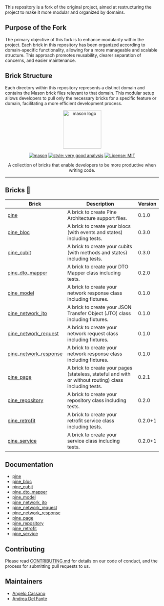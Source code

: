 This repository is a fork of the original project, aimed at restructuring the project to make it more modular and organized by domains.

## Purpose of the Fork
The primary objective of this fork is to enhance modularity within the project. Each brick in this repository has been organized according to domain-specific functionality, allowing for a more manageable and scalable structure. This approach promotes reusability, clearer separation of concerns, and easier maintenance.

## Brick Structure
Each directory within this repository represents a distinct domain and contains the Mason brick files relevant to that domain. This modular setup allows developers to pull only the necessary bricks for a specific feature or domain, facilitating a more efficient development process.

<p align="center">
<img src="https://raw.githubusercontent.com/felangel/mason/master/assets/mason_full.png" height="125" alt="mason logo" />
</p>

<p align="center">
<a href="https://github.com/felangel/mason/actions"><img src="https://github.com/felangel/mason/workflows/mason/badge.svg" alt="mason"></a>
<a href="https://pub.dev/packages/very_good_analysis"><img src="https://img.shields.io/badge/style-very_good_analysis-B22C89.svg" alt="style: very good analysis"></a>
<a href="https://opensource.org/licenses/MIT"><img src="https://img.shields.io/badge/license-MIT-purple.svg" alt="License: MIT"></a>
</p>

<p align="center">
A collection of bricks that enable developers to be more productive when writing code.
</p>

---

## Bricks 🧱

| Brick                                                                      | Description                                                                                          | Version |
|----------------------------------------------------------------------------|------------------------------------------------------------------------------------------------------|---------|
| [pine](https://brickhub.dev/bricks/pine)                                   | A brick to create Pine Architecture support files.                                                   | 0.1.0   |
| [pine_bloc](https://brickhub.dev/bricks/pine_bloc)                         | A brick to create your blocs (with events and states) including tests.                               | 0.3.0   |
| [pine_cubit](https://brickhub.dev/bricks/pine_cubit)                       | A brick to create your cubits (with methods and states) including tests.                             | 0.3.0   |
| [pine_dto_mapper](https://brickhub.dev/bricks/pine_dto_mapper)             | A brick to create your DTO Mapper class including tests.                                             | 0.2.0   |
| [pine_model](https://brickhub.dev/bricks/pine_model)                       | A brick to create your network response class including fixtures.                                    | 0.1.0   |
| [pine_network_jto](https://brickhub.dev/bricks/pine_network_jto)           | A brick to create your JSON Transfer Object (JTO) class including fixtures.                          | 0.1.0   |
| [pine_network_request](https://brickhub.dev/bricks/pine_network_request)   | A brick to create your network request class including fixtures.                                     | 0.1.0   |
| [pine_network_response](https://brickhub.dev/bricks/pine_network_response) | A brick to create your network response class including fixtures.                                    | 0.1.0   |
| [pine_page](https://brickhub.dev/bricks/pine_page)                         | A brick to create your pages (stateless, stateful and with or without routing) class including tests. | 0.2.1   |
| [pine_repository](https://brickhub.dev/bricks/pine_repository)             | A brick to create your repository class including tests.                                             | 0.2.0   |
| [pine_retrofit](https://brickhub.dev/bricks/pine_retrofit)                 | A brick to create your retrofit service class including tests.                                       | 0.2.0+1 |
| [pine_service](https://brickhub.dev/bricks/pine_service)                   | A brick to create your service class including tests.                                                | 0.2.0+1 |

## Documentation

- [pine](https://github.com/MyLittleSuite/pine_bricks/tree/master/pine)
- [pine_bloc](https://github.com/MyLittleSuite/pine_bricks/tree/master/pine_bloc)
- [pine_cubit](https://github.com/MyLittleSuite/pine_bricks/tree/master/pine_cubit)
- [pine_dto_mapper](https://github.com/MyLittleSuite/pine_bricks/tree/master/pine_dto_mapper)
- [pine_model](https://github.com/MyLittleSuite/pine_bricks/tree/master/pine_model)
- [pine_network_jto](https://github.com/MyLittleSuite/pine_bricks/tree/master/pine_network_jto)
- [pine_network_request](https://github.com/MyLittleSuite/pine_bricks/tree/master/pine_network_request)
- [pine_network_response](https://github.com/MyLittleSuite/pine_bricks/tree/master/pine_network_response)
- [pine_page](https://github.com/MyLittleSuite/pine_bricks/tree/master/pine_page)
- [pine_repository](https://github.com/MyLittleSuite/pine_bricks/tree/master/pine_repository)
- [pine_retrofit](https://github.com/MyLittleSuite/pine_bricks/tree/master/pine_retrofit)
- [pine_service](https://github.com/MyLittleSuite/pine_bricks/tree/master/pine_service)

## Contributing

Please read [CONTRIBUTING.md](https://github.com/MyLittleSuite/pine_bricks/tree/master/CONTRIBUTING.md) for details on
our code of conduct, and the process for submitting pull requests to us.

## Maintainers

- [Angelo Cassano](https://github.com/AngeloAvv)
- [Andrea Del Fante](https://github.com/andreadelfante)
